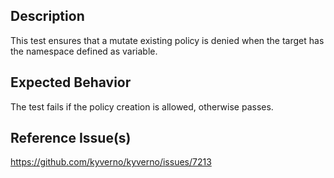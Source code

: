 ## Description

This test ensures that a mutate existing policy is denied when the target has the namespace defined as variable.

## Expected Behavior

The test fails if the policy creation is allowed, otherwise passes.


## Reference Issue(s)

https://github.com/kyverno/kyverno/issues/7213